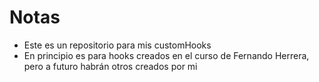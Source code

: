 # Notas

- Este es un repositorio para mis customHooks
- En principio es para hooks creados en el curso de Fernando Herrera, pero a futuro habrán otros creados por mi